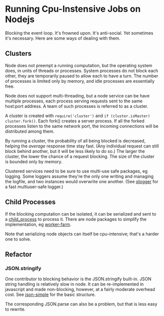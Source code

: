 Running Cpu-Instensive Jobs on Nodejs
=====================================

Blocking the event loop.  It's frowned upon.  It's anti-social.  Yet sometimes
it's necessary.  Here are some ways of dealing with them.


Clusters
--------

Node does not preempt a running computation, but the operating system does, in
units of threads or processes.  System processes do not block each other, they
are temporarily paused to allow each to have a turn.  The number of processes
is limited only by memory, and idle processes are essentially free.

Node does not support multi-threading, but a node service can be have multiple
processes, each process serving requests sent to the same host:port address.
A team of such processes is referred to as a cluster.

A cluster is created with `require('cluster')` and `if (cluster.isMaster)
cluster.fork()`.  Each fork() creates a server process.  If all the forked
processes listen to the same network port, the incoming connections will be
distributed among them.

By running a cluster, the probability of all being blocked is decreased,
helping the _average_ response time stay fast.  (Any individual request can
still block behind another, but it will be less likely to do so.)  The larger
the cluster, the lower the chance of a request blocking.  The size of the
cluster is bounded only by memory.

Clustered services need to be sure to use multi-use safe packages, eg logging.
Some loggers assume they're the only one writing and managing the logfile, and
two instances would overwrite one another.  (See [qlogger](https://www.npmjs.org/package/qlogger)
for a fast multiuser-safe logger.)


Child Processes
---------------

If the blocking computation can be isolated, it can be serialized and
sent to a [child_process](https://www.nodejs.org/lib/child_process.html)
to process it.  There are node packages to simplify the implementation,
eg [worker-farm](https://www.npmjs.org/package/worker-farm').

Note that serializing node objects can itself be cpu-intensive; that's a
harder one to solve.


Refactor
--------

### JSON.stringify

One contributor to blocking behavior is the JSON.stringify built-in.  JSON
string handling is relatively slow in node.  It can be re-implemented in
javascript and made non-blocking, however, at a fairly moderate overhead cost.
See [json-simple](https://www.npmjs.org/package/json-simple) for the basic
structure.

The corresponding JSON.parse can also be a problem, but that is less easy to
rewrite.

